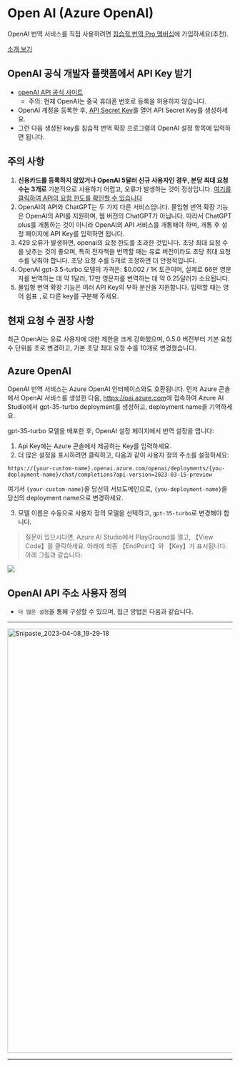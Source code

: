 # Open AI (Azure OpenAI)

OpenAI 번역 서비스를 직접 사용하려면 [침습적 번역 Pro 멤버십](https://immersivetranslate.com/pricing/)에 가입하세요(추천).

[소개 보기](https://immersivetranslate.com/pricing/)

## OpenAI 공식 개발자 플랫폼에서 API Key 받기

- [openAI API 공식 사이트](https://openai.com/api/)
  - 주의: 현재 OpenAI는 중국 휴대폰 번호로 등록을 허용하지 않습니다.
- OpenAI 계정을 등록한 후, [API Secret Key](https://platform.openai.com/account/api-keys)를 열어 API Secret Key를 생성하세요.
- 그런 다음 생성된 key를 침습적 번역 확장 프로그램의 OpenAI 설정 항목에 입력하면 됩니다.

## 주의 사항

1. **신용카드를 등록하지 않았거나 OpenAI 5달러 신규 사용자인 경우, 분당 최대 요청 수는 3개로** 기본적으로 사용하기 어렵고, 오류가 발생하는 것이 정상입니다. [여기를 클릭하여 API의 요청 한도를 확인할 수 있습니다](https://platform.openai.com/account/rate-limits)
2. OpenAI의 API와 ChatGPT는 두 가지 다른 서비스입니다. 몰입형 번역 확장 기능은 OpenAI의 API를 지원하며, 웹 버전의 ChatGPT가 아닙니다. 따라서 ChatGPT plus를 개통하는 것이 아니라 OpenAI의 API 서비스를 개통해야 하며, 개통 후 설정 페이지에 API Key를 입력하면 됩니다.
3. 429 오류가 발생하면, openai의 요청 한도를 초과한 것입니다. 초당 최대 요청 수를 낮추는 것이 좋으며, 특히 전자책을 번역할 때는 유료 버전이라도 초당 최대 요청 수를 낮춰야 합니다. 초당 요청 수를 5개로 조정하면 더 안정적입니다.
4. OpenAI gpt-3.5-turbo 모델의 가격은: $0.002 / 1K 토큰이며, 실제로 66만 영문자를 번역하는 데 약 1달러, 17만 영문자를 번역하는 데 약 0.25달러가 소요됩니다.
5. 몰입형 번역 확장 기능은 여러 API Key의 부하 분산을 지원합니다. 입력할 때는 영어 쉼표 `,`로 다른 key를 구분해 주세요.

## 현재 요청 수 권장 사항

최근 OpenAI는 유료 사용자에 대한 제한을 크게 강화했으며, 0.5.0 버전부터 기본 요청 수 단위를 초로 변경하고, 기본 초당 최대 요청 수를 10개로 변경했습니다.

## Azure OpenAI

OpenAI 번역 서비스는 Azure OpenAI 인터페이스와도 호환됩니다. 먼저 Azure 콘솔에서 OpenAI 서비스를 생성한 다음, <https://oai.azure.com>에 접속하여 Azure AI Studio에서 gpt-35-turbo deployment를 생성하고, deployment name을 기억하세요.

gpt-35-turbo 모델을 배포한 후, OpenAI 설정 페이지에서 번역 설정을 엽니다:

1. Api Key에는 Azure 콘솔에서 제공하는 Key를 입력하세요.
2. 더 많은 설정을 표시하려면 클릭하고, 다음과 같이 사용자 정의 주소를 설정하세요:

`https://{your-custom-name}.openai.azure.com/openai/deployments/{you-deployment-name}/chat/completions?api-version=2023-03-15-preview`

여기서 `{your-custom-name}`을 당신의 서브도메인으로, `{you-deployment-name}`을 당신의 deployment name으로 변경하세요.

3. 모델 이름은 수동으로 사용자 정의 모델을 선택하고, `gpt-35-turbo`로 변경해야 합니다.

> 질문이 있으시다면, Azure AI Studio에서 PlayGround를 열고, 【View Code】를 클릭하세요. 아래에 최종 【EndPoint】와 【Key】가 표시됩니다. 아래 그림과 같습니다:

![](/assets/docs/doc-assets/azure-openai-key.jpg)

## OpenAI API 주소 사용자 정의

- `더 많은 설정`을 통해 구성할 수 있으며, 접근 방법은 다음과 같습니다.

---

<img width="951" alt="Snipaste_2023-04-08_19-29-18" src="https://user-images.githubusercontent.com/5794691/230718739-ff661ce3-04af-4391-8efc-9a5a1c8374b0.png"/>

---